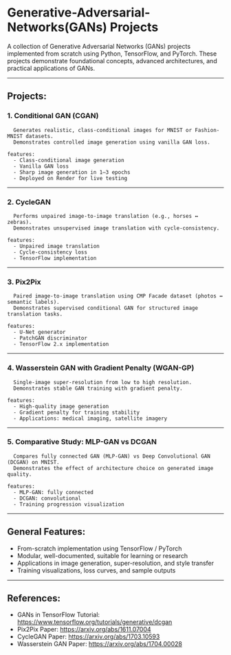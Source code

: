 # Generative-Adversarial-Networks(GANs) Projects

  A collection of Generative Adversarial Networks (GANs) projects implemented from scratch
  using Python, TensorFlow, and PyTorch. These projects demonstrate foundational concepts,
  advanced architectures, and practical applications of GANs.
  
---
## Projects:

### 1. Conditional GAN (CGAN)

      Generates realistic, class-conditional images for MNIST or Fashion-MNIST datasets.
      Demonstrates controlled image generation using vanilla GAN loss.
      
    features:
      - Class-conditional image generation
      - Vanilla GAN loss
      - Sharp image generation in 1–3 epochs
      - Deployed on Render for live testing
      
---

### 2. CycleGAN

      Performs unpaired image-to-image translation (e.g., horses ↔ zebras).
      Demonstrates unsupervised image translation with cycle-consistency.
      
    features:
      - Unpaired image translation
      - Cycle-consistency loss
      - TensorFlow implementation
---

 ### 3. Pix2Pix
    
      Paired image-to-image translation using CMP Facade dataset (photos ↔ semantic labels).
      Demonstrates supervised conditional GAN for structured image translation tasks.
      
    features:
      - U-Net generator
      - PatchGAN discriminator
      - TensorFlow 2.x implementation

---

 ### 4. Wasserstein GAN with Gradient Penalty (WGAN-GP)
    
      Single-image super-resolution from low to high resolution.
      Demonstrates stable GAN training with gradient penalty.
      
    features:
      - High-quality image generation
      - Gradient penalty for training stability
      - Applications: medical imaging, satellite imagery
      
---

 ### 5. Comparative Study: MLP-GAN vs DCGAN
    
      Compares fully connected GAN (MLP-GAN) vs Deep Convolutional GAN (DCGAN) on MNIST.
      Demonstrates the effect of architecture choice on generated image quality.
      
    features:
      - MLP-GAN: fully connected
      - DCGAN: convolutional
      - Training progression visualization

---

## General Features:

  - From-scratch implementation using TensorFlow / PyTorch
  - Modular, well-documented, suitable for learning or research
  - Applications in image generation, super-resolution, and style transfer
  - Training visualizations, loss curves, and sample outputs
---

## References:
  - GANs in TensorFlow Tutorial: https://www.tensorflow.org/tutorials/generative/dcgan
  - Pix2Pix Paper: https://arxiv.org/abs/1611.07004
  - CycleGAN Paper: https://arxiv.org/abs/1703.10593
  - Wasserstein GAN Paper: https://arxiv.org/abs/1704.00028
